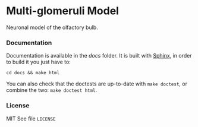 Multi-glomeruli Model
=====================

Neuronal model of the olfactory bulb.

### Documentation ###
Documentation is available in the *docs* folder.
It is built with [Sphinx][0], in order to build it you just have to:

    cd docs && make html

You can also check that the doctests are up-to-date with `make doctest`, or
combine the two: `make doctest html`.

### License ###
MIT
See file `LICENSE`

[0]: http://sphinx-doc.org/
